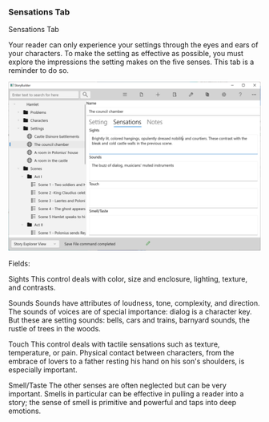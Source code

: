 ### Sensations Tab ###
Sensations Tab

Your reader can only experience your settings through the eyes and ears of your characters.  To make the setting as effective as possible, you must explore the impressions the setting makes on the five senses. This tab is a reminder to do so.

![](Setting-Sensations-Tab.png)


Fields:

Sights
This control deals with color, size and enclosure, lighting, texture, and contrasts.

Sounds
Sounds have attributes of loudness, tone, complexity, and direction.  The sounds of voices are of special importance: dialog is a character key. But these are setting sounds: bells, cars and trains, barnyard sounds, the rustle of trees in the woods.

Touch
This control deals with tactile sensations such as texture, temperature,  or pain.  Physical contact between characters, from the embrace of lovers to a father resting his hand on his son's shoulders, is especially important.

Smell/Taste
The other senses are often neglected but can be very important.  Smells in particular can be effective in pulling a reader into a story; the sense of smell is primitive and powerful and taps into deep emotions.



